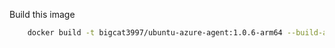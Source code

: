 Build this image

```bash
    docker build -t bigcat3997/ubuntu-azure-agent:1.0.6-arm64 --build-arg PLATFORM=arm .
```

